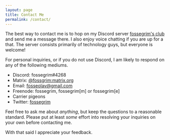 ```yaml
---
layout: page
title: Contact Me
permalink: /contact/
---
```

The best way to contact me is to hop on my Discord server [fossegrim's club](https://discord.gg/Dzykafx) and send me a message there. I also enjoy voice chatting if you are up for a that. The server consists primarily of technology guys, but everyone is welcome!

For personal inquiries, or if you do not use Discord, I am likely to respond on any of the following mediums.
- Discord: fossegrim#4268
- Matrix: [@fossgrim:matrix.org](https://matrix.to/#/@fossgrim:matrix.org)
- Email: [fosseolav@gmail.com](mailto:fosseolav@gmail.com)
- Freenode: fossegrim, fossegrim[m] or fossegrim[e]
- Carrier pigeons
- Twitter: [fossegrim](https://twitter.com/olebullsplass)

Feel free to ask me about *anything*, but keep the questions to a reasonable standard. Please put at least *some* effort into resolving your inquiries on your own before contacting me.

With that said I appreciate your feedback.
